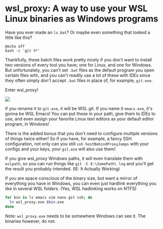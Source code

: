 # wsl_proxy: A way to use your WSL Linux binaries as Windows programs

Have you ever made an `ls.bat`? Or maybe even something that looked a little like this?

```batch
@echo off
bash -c 'git %*'
```

Thankfully, these batch files work pretty nicely if you don't want to install two versions of every tool you have; one for Linux, and one for Windows. But unfortunately, you can't set `.bat` files as the default program you open certain files with, and you can't readily use a lot of these with IDEs since they often simply don't accept `.bat` files in place of, for example, `git.exe`.

Enter wsl_proxy!

[![](https://asciinema.org/a/KMItxCIV03k7uXEyMRy6qjD6P.png)](https://asciinema.org/a/KMItxCIV03k7uXEyMRy6qjD6P)

If you rename it to `git.exe`, it will be WSL git. If you name it `emacs.exe`, it's gonna be WSL Emacs! You can put these in your path, give them to IDEs to use, and even assign your favorite Linux text editors as your default editor program, in Windows!

There is the added bonus that you don't need to configure multiple versions of things twice either! So if you have, for example, a fancy SSH configuration, not only can you still `ssh hostBehindProxyJumps` with your configs and your keys, your `git.exe` will also use them!

If you give wsl_proxy Windows paths, it will even translate them with `wslpath`, so you can run things like `git -C E:\SomePath\ log` and you'll get the result you probably intended. (IE: It Actually Working)

If you are space conscious of the binary size, but want a mirror of everything you have in Windows, you can even just hardlink everything you like in several WSL folders. (Yes, WSL hadlinking works on NTFS)

```bash
for bin in ls emacs vim nano git ssh; do
  ln wsl_proxy.exe $bin.exe
done
```

*Note:* `wsl_proxy.exe` needs to be somewhere Windows can see it. The binaries however, do not.
